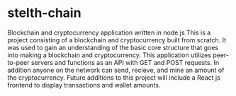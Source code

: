# stelth-chain
Blockchain and cryptocurrency application written in node.js
This is a project consisting of a blockchain and cryptocurrency built from scratch. It was used to gain an understanding of
the basic core structure that goes into making a blockchain and cryptocurrency.
This application utilizes peer-to-peer servers and functions as an API with GET and POST requests.
In addition anyone on the network can send, recieve, and mine an amount of the cryptocurrency.
Future additions to this project will include a React js frontend to display transactions and wallet amounts.
